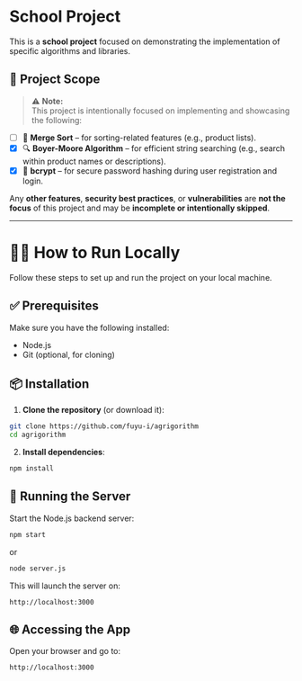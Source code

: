 # School Project

This is a **school project** focused on demonstrating the implementation of specific algorithms and libraries. 

## 🎯 Project Scope

> ⚠️ **Note:**  
This project is intentionally focused on implementing and showcasing the following:
- [ ] 🧠 **Merge Sort** – for sorting-related features (e.g., product lists).
- [x] 🔍 **Boyer-Moore Algorithm** – for efficient string searching (e.g., search within product names or descriptions).
- [x] 🔐 **bcrypt** – for secure password hashing during user registration and login.

Any **other features**, **security best practices**, or **vulnerabilities** are **not the focus** of this project and may be **incomplete or intentionally skipped**.

---

# 🧑‍💻 How to Run Locally

Follow these steps to set up and run the project on your local machine.

## ✅ Prerequisites

Make sure you have the following installed:

* Node.js
* Git (optional, for cloning)

## 📦 Installation

1. **Clone the repository** (or download it):

```bash
git clone https://github.com/fuyu-i/agrigorithm
cd agrigorithm
```

2. **Install dependencies**:

```bash
npm install
```

## 🚀 Running the Server

Start the Node.js backend server:

```bash
npm start
```
or
```bash
node server.js
```

This will launch the server on:

```
http://localhost:3000
```

## 🌐 Accessing the App

Open your browser and go to:

```
http://localhost:3000
```


